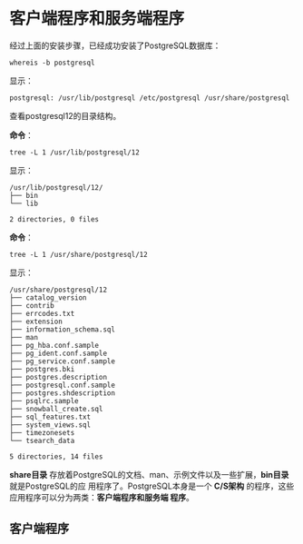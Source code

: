 客户端程序和服务端程序
===================================================================================
经过上面的安装步骤，已经成功安装了PostgreSQL数据库：
```shell
whereis -b postgresql
```
显示：
```
postgresql: /usr/lib/postgresql /etc/postgresql /usr/share/postgresql
```
查看postgresql12的目录结构。

**命令**：
```shell
tree -L 1 /usr/lib/postgresql/12
```
显示：
```
/usr/lib/postgresql/12/
├── bin
└── lib

2 directories, 0 files
```
**命令**：
```shell
tree -L 1 /usr/share/postgresql/12
```
显示：
```
/usr/share/postgresql/12
├── catalog_version
├── contrib
├── errcodes.txt
├── extension
├── information_schema.sql
├── man
├── pg_hba.conf.sample
├── pg_ident.conf.sample
├── pg_service.conf.sample
├── postgres.bki
├── postgres.description
├── postgresql.conf.sample
├── postgres.shdescription
├── psqlrc.sample
├── snowball_create.sql
├── sql_features.txt
├── system_views.sql
├── timezonesets
└── tsearch_data

5 directories, 14 files
```
**share目录** 存放着PostgreSQL的文档、man、示例文件以及一些扩展，**bin目录** 就是PostgreSQL的应
用程序了。PostgreSQL本身是一个 **C/S架构** 的程序，这些应用程序可以分为两类：**客户端程序和服务端
程序**。

## 客户端程序
